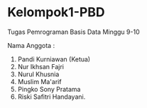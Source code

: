# Kelompok1-PBD
Tugas Pemrograman Basis Data Minggu 9-10

Nama Anggota :
1. Pandi Kurniawan (Ketua)
2. Nur Ikhsan Fajri
3. Nurul Khusnia
4. Muslim Ma'arif
5. Pingko Sony Pratama
6. Riski Safitri Handayani.

